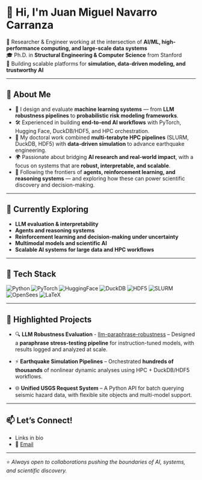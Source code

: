 # 👋 Hi, I'm Juan Miguel Navarro Carranza

🧠 Researcher & Engineer working at the intersection of **AI/ML, high-performance computing, and large-scale data systems**  
🎓 Ph.D. in **Structural Engineering & Computer Science** from Stanford  
🚀 Building scalable platforms for **simulation, data-driven modeling, and trustworthy AI**  

---
  
## 🌟 About Me
- 🤖 I design and evaluate **machine learning systems** — from **LLM robustness pipelines** to **probabilistic risk modeling frameworks**.  
- 🛠️ Experienced in building **end-to-end AI workflows** with PyTorch, Hugging Face, DuckDB/HDF5, and HPC orchestration.  
- 🔬 My doctoral work combined **multi-terabyte HPC pipelines** (SLURM, DuckDB, HDF5) with **data-driven simulation** to advance earthquake engineering.  
- 🌍 Passionate about bridging **AI research and real-world impact**, with a focus on systems that are **robust, interpretable, and scalable**.  
- 🚦 Following the frontiers of **agents, reinforcement learning, and reasoning systems** — and exploring how these can power scientific discovery and decision-making.  

---

## 🌱 Currently Exploring
- **LLM evaluation & interpretability**  
- **Agents and reasoning systems**  
- **Reinforcement learning and decision-making under uncertainty**  
- **Multimodal models and scientific AI**  
- **Scalable AI systems for large data and HPC workflows**  

---
## 🔧 Tech Stack

![Python](https://img.shields.io/badge/Python-3776AB?style=flat&logo=python&logoColor=white)
![PyTorch](https://img.shields.io/badge/PyTorch-EE4C2C?style=flat&logo=pytorch&logoColor=white)
![HuggingFace](https://img.shields.io/badge/🤗-HuggingFace-yellow)
![DuckDB](https://img.shields.io/badge/DuckDB-fff000?style=flat&logo=duckdb&logoColor=black)
![HDF5](https://img.shields.io/badge/HDF5-005C84?style=flat)
![SLURM](https://img.shields.io/badge/HPC-SLURM-blue)
![OpenSees](https://img.shields.io/badge/OpenSees-gray?style=flat)
![LaTeX](https://img.shields.io/badge/LaTeX-008080?style=flat&logo=latex&logoColor=white)

---

## 📌 Highlighted Projects

- 🔍 **LLM Robustness Evaluation** - [llm-paraphrase-robustness](https://github.com/juanmiguelnc/llm-paraphrase-robustness) – Designed a **paraphrase stress-testing pipeline** for instruction-tuned models, with results logged and analyzed at scale.
   
- ⚡ **Earthquake Simulation Pipelines** – Orchestrated **hundreds of thousands** of nonlinear dynamic analyses using HPC + DuckDB/HDF5 workflows.  
- 🌐 **Unified USGS Request System** – A Python API for batch querying seismic hazard data, with flexible site objects and multi-model support.  

---

<!--
## 📊 GitHub Stats
![Juan's GitHub stats](https://github-readme-stats.vercel.app/api?username=juanmiguelnc&show_icons=true&theme=radical)  
![Top Langs](https://github-readme-stats.vercel.app/api/top-langs/?username=juanmiguelnc&layout=compact&theme=radical)

---
 -->

## 📫 Let’s Connect!
- Links in bio
- 📧 [Email](mailto:jm.navarro.carranza@example.com)

---

⭐️ _Always open to collaborations pushing the boundaries of AI, systems, and scientific discovery._

